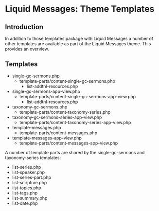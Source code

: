 # Liquid Messages: Theme Templates

## Introduction
In addition to those templates package with Liquid Messages a number of other templates are available as part of the Liquid Messages theme. This provides an overview.

## Templates
- single-gc-sermons.php
    - template-parts/content-single-gc-sermons.php
        - list-addtnl-resources.php
- single-gc-sermons-app-view.php
    - template-parts/content-single-gc-sermons-app-view.php
        - list-addtnl-resources.php
- taxonomy-gc-sermons.php
    - template-parts/content-taxonomy-series.php
- taxonomy-gc-sermons-series-app-view.php
    - template-parts/content-taxonomy-series-app-view.php
- template-messages.php
    - template-parts/content-messages.php
- template-messages-app-view.php
    - template-parts/content-messages-app-view.php

A number of template parts are shared by the single-gc-sermons and taxonomy-series templates:
- list-series.php
- list-speaker.php
- list-series-part.php
- list-scripture.php
- list-topics.php
- list-tags.php
- list-summary.php
- list-date.php